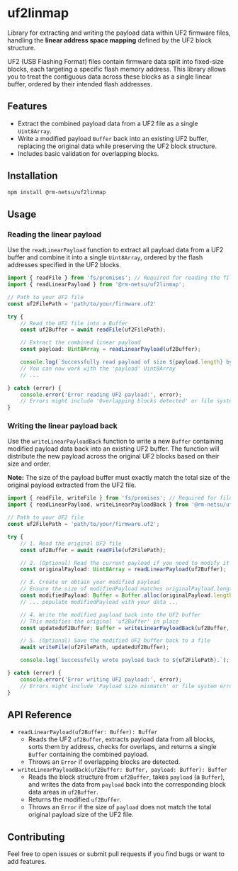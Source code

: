 # uf2linmap

Library for extracting and writing the payload data within UF2 firmware files, handling the **linear address space mapping** defined by the UF2 block structure.

UF2 (USB Flashing Format) files contain firmware data split into fixed-size blocks, each targeting a specific flash memory address. This library allows you to treat the contiguous data across these blocks as a single linear buffer, ordered by their intended flash addresses.

## Features

* Extract the combined payload data from a UF2 file as a single `Uint8Array`.
* Write a modified payload `Buffer` back into an existing UF2 buffer, replacing the original data while preserving the UF2 block structure.
* Includes basic validation for overlapping blocks.

## Installation

```bash
npm install @rm-netsu/uf2linmap
```

## Usage

### Reading the linear payload

Use the `readLinearPayload` function to extract all payload data from a UF2 buffer and combine it into a single `Uint8Array`, ordered by the flash addresses specified in the UF2 blocks.

```typescript
import { readFile } from 'fs/promises'; // Required for reading the file
import { readLinearPayload } from '@rm-netsu/uf2linmap';

// Path to your UF2 file
const uf2FilePath = 'path/to/your/firmware.uf2'

try {
    // Read the UF2 file into a Buffer
    const uf2Buffer = await readFile(uf2FilePath);

    // Extract the combined linear payload
    const payload: Uint8Array = readLinearPayload(uf2Buffer);

    console.log(`Successfully read payload of size ${payload.length} bytes.`);
    // You can now work with the 'payload' Uint8Array
    // ...

} catch (error) {
    console.error('Error reading UF2 payload:', error);
    // Errors might include 'Overlapping blocks detected' or file system errors
}
```

### Writing the linear payload back

Use the `writeLinearPayloadBack` function to write a new `Buffer` containing modified payload data back into an existing UF2 buffer. The function will distribute the new payload across the original UF2 blocks based on their size and order.

**Note:** The size of the payload buffer must exactly match the total size of the original payload extracted from the UF2 file.

```typescript
import { readFile, writeFile } from 'fs/promises'; // Required for file operations
import { readLinearPayload, writeLinearPayloadBack } from '@rm-netsu/uf2linmap';

// Path to your UF2 file
const uf2FilePath = 'path/to/your/firmware.uf2';

try {
    // 1. Read the original UF2 file
    const uf2Buffer = await readFile(uf2FilePath);

    // 2. (Optional) Read the current payload if you need to modify it
    const originalPayload: Uint8Array = readLinearPayload(uf2Buffer);

    // 3. Create or obtain your modified payload
    // Ensure the size of modifiedPayload matches originalPayload.length
    const modifiedPayload: Buffer = Buffer.alloc(originalPayload.length);
    // ... populate modifiedPayload with your data ...

    // 4. Write the modified payload back into the UF2 buffer
    // This modifies the original 'uf2Buffer' in place
    const updatedUf2Buffer: Buffer = writeLinearPayloadBack(uf2Buffer, modifiedPayload);

    // 5. (Optional) Save the modified UF2 buffer back to a file
    await writeFile(uf2FilePath, updatedUf2Buffer);

    console.log(`Successfully wrote payload back to ${uf2FilePath}.`);

} catch (error) {
    console.error('Error writing UF2 payload:', error);
    // Errors might include 'Payload size mismatch' or file system errors
}
```

## API Reference

* `readLinearPayload(uf2Buffer: Buffer): Buffer`
    * Reads the UF2 `uf2Buffer`, extracts payload data from all blocks, sorts them by address, checks for overlaps, and returns a single `Buffer` containing the combined payload.
    * Throws an `Error` if overlapping blocks are detected.
* `writeLinearPayloadBack(uf2Buffer: Buffer, payload: Buffer): Buffer`
    * Reads the block structure from `uf2Buffer`, takes `payload` (a `Buffer`), and writes the data from `payload` back into the corresponding block data areas in `uf2Buffer`.
    * Returns the modified `uf2Buffer`.
    * Throws an `Error` if the size of `payload` does not match the total original payload size of the UF2 file.

## Contributing

Feel free to open issues or submit pull requests if you find bugs or want to add features.
